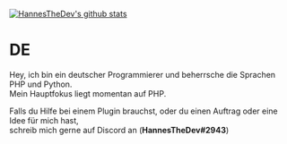 [![HannesTheDev's github stats](https://github-readme-stats.vercel.app/api?username=hannesthedev)](https://github.com/anuraghazra/github-readme-stats)

# DE
Hey, ich bin ein deutscher Programmierer und beherrsche die Sprachen PHP und Python.  
Mein Hauptfokus liegt momentan auf PHP.

Falls du Hilfe bei einem Plugin brauchst, oder du einen Auftrag oder eine Idee für mich hast,  
schreib mich gerne auf Discord an (**HannesTheDev#2943**)
